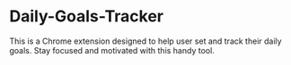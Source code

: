 # Daily-Goals-Tracker
This is a Chrome extension designed to help user set and track their daily goals. Stay focused and motivated with this handy tool.
